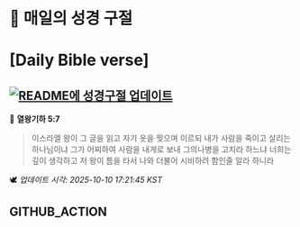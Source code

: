# 🙏 매일의 성경 구절
# [Daily Bible verse]
## [![README에 성경구절 업데이트](https://github.com/DONGSUKA/first_test/actions/workflows/update-readme-bible.yml/badge.svg)](https://github.com/DONGSUKA/first_test/actions/workflows/update-readme-bible.yml)
<!-- START_BIBLE_VERSE -->
📖 **열왕기하 5:7**
> 이스라엘 왕이 그 글을 읽고 자기 옷을 찢으며 이르되 내가 사람을 죽이고 살리는 하나님이냐 그가 어찌하여 사람을 내게로 보내 그의나병을 고치라 하느냐 너희는 깊이 생각하고 저 왕이 틈을 타서 나와 더불어 시비하려 함인줄 알라 하니라

🕊️ _업데이트 시각: 2025-10-10 17:21:45 KST_
  <!-- END_BIBLE_VERSE -->
## GITHUB_ACTION
